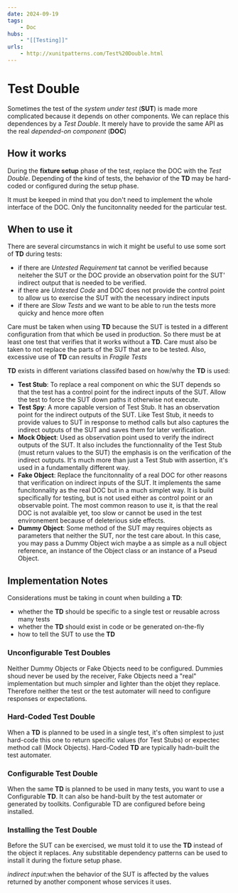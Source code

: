 ```yaml
---
date: 2024-09-19
tags:
    - Doc
hubs:
    - "[[Testing]]"
urls:
    - http://xunitpatterns.com/Test%20Double.html
---
```



# Test Double 

Sometimes the test of the *system under test* (**SUT**) is made more complicated because it depends on other components. We can replace this dependences by a *Test Double*.
It merely have to provide the same API as the real *depended-on component* (**DOC**)

## How it works
During the **fixture setup** phase of the test, replace the DOC with the *Test Double*. Depending of the kind of tests, the behavior of the **TD** may be hard-coded or configured during the setup phase. 

It must be keeped in mind that you don't need to implement the whole interface of the DOC. Only the funcitonnality needed for the particular test. 

## When to use it

There are several circumstancs in wich it might be useful to use some sort of **TD** during tests:
- if there are *Untested Requirement* tat cannot be verified because neiteher the SUT or the DOC provide an observation point for the SUT' indirect output that is needed to be verified.
- if there are *Untested Code* and DOC does not provide the control point to allow us to exercise the SUT with the necessary indirect inputs
- if there are *Slow Tests* and we want to be able to run the tests more quicky and hence more often

Care must be taken when using **TD** because the SUT is tested in a different configuration from that which be used in production. So there must be at least one test that verifies that it works without a **TD**.
Care must also be taken to not replace the parts of the SUT that are to be tested. Also, excessive use of **TD** can results in *Fragile Tests* 

**TD** exists in different variations classifed based on how/why the **TD** is used:
- **Test Stub**:
    To replace a real component on whic the SUT depends so that the test has a control point for the indirect inputs of the SUT. Allow the test to force the SUT down paths it otherwise not execute.
- **Test Spy**:
    A more capable version of Test Stub. It has an observation point for the indirect outputs of the SUT. Like Test Stub, it needs to provide values to SUT in response to method calls but also captures the indirect outputs of the SUT and saves them for later verification.
- **Mock Object**:
    Used as observation point used to verify the indirect outputs of the SUT. It also includes the functionnality of the Test Stub (must return values to the SUT) the emphasis is on the verification of the indirect outputs. It's much more than just a Test Stub with assertion, it's used in a fundamentally different way.
- **Fake Object**:
    Replace the funcitonnality of a real DOC for other reasons that verification on indirect inputs of the SUT. It implements the same funcitonnality as the real DOC but in a much simplet way. It is build specifically for testing, but is not used either as control point or an observable point.
    The most common reason to use it, is that the real DOC is not avalaible yet, too slow or cannot be used in the test environement because of deleterious side effects.
- **Dummy Object**:
    Some method of the SUT may requires objects as parameters that neither the SUT, nor the test care about. In this case, you may pass a Dummy Object wich maybe a as simple as a null object reference, an instance of the Object class or an instance of a Pseud Object.

## Implementation Notes

Considerations must be taking in count when building a **TD**:
- whether the **TD** should be specific to a single test or reusable across many tests
- whether the **TD** should exist in code or be generated on-the-fly
- how to tell the SUT to use the **TD**

### Unconfigurable Test Doubles
Neither Dummy Objects or Fake Objects need to be configured. Dummies shoud never be used by the receiver, Fake Objects need a "real" implementation but much simpler and lighter than the objet they replace.
Therefore neither the test or the test automater will need to configure responses or expectations.

### Hard-Coded Test Double
When a **TD** is planned to be used in a single test, it's often simplest to just hard-code this one to return specific values (for Test Stubs) or expectec method call (Mock Objects).
Hard-Coded **TD** are typically hadn-built the test automater.

### Configurable Test Double
When the same **TD** is planned to be used in many tests, you want to use a Configurable **TD**. It can also be hand-built by the test automater or generated by toolkits.
Configurable TD are configured before being installed.

### Installing the Test Double
Before the SUT can be exercised, we must told it to use the **TD** instead of the object it replaces. Any substitable dependency patterns can be used to install it during the fixture setup phase. 


*indirect input*:when the behavior of the SUT is affected by the values returned by another component whose services it uses.
